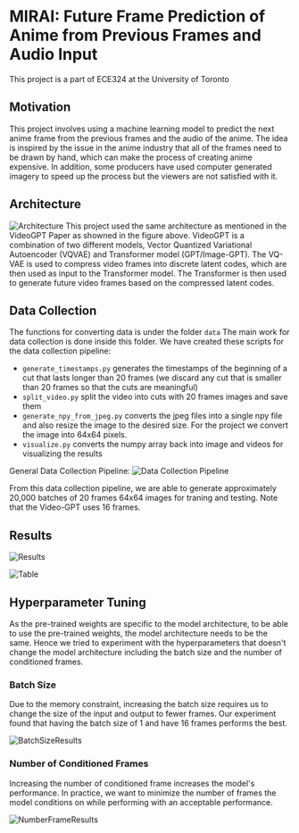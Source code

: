 # MIRAI: Future Frame Prediction of Anime from Previous Frames and Audio Input

This project is a part of ECE324 at the University of Toronto

## Motivation
This project involves using a machine learning model to predict the next anime frame from the previous frames and the audio of the anime. The idea is inspired by the issue in the anime industry that all of the frames need to be drawn by hand, which can make the process of creating anime expensive. In addition, some producers have used computer generated imagery to speed up the process but the viewers are not satisfied with it. 

## Architecture
![Architecture](https://cdn.discordapp.com/attachments/1036873248647942185/1096503000622698657/videoGPT.png)
This project used the same architecture as mentioned in the VideoGPT Paper as showned in the figure above. 
VideoGPT is a combination of two different models, Vector Quantized Variational Autoencoder (VQVAE) and Transformer model (GPT/Image-GPT). The VQ-VAE is used to compress video frames into discrete latent codes, which are then used as input to the Transformer model. The Transformer is then used to generate future video frames based on the compressed latent codes.



## Data Collection
The functions for converting data is under the folder `data`
The main work for data collection is done inside this folder.
We have created these scripts for the data collection pipeline:
* `generate_timestamps.py` generates the timestamps of the beginning of a cut that lasts longer than 20 frames (we discard any cut that is smaller than 20 frames so that the cuts are meaningful)
* `split_video.py` split the video into cuts with 20 frames images and save them
* `generate_npy_from_jpeg.py` converts the jpeg files into a single npy file and also resize the image to the desired size. For the project we convert the image into 64x64 pixels.
*  `visualize.py` converts the numpy array back into image and videos for visualizing the results

General Data Collection Pipeline:
![Data Collection Pipeline](https://cdn.discordapp.com/attachments/1068310042908041297/1096509083785383946/data_processing.png)

From this data collection pipeline, we are able to generate approximately 20,000 batches of 20 frames 64x64 images for traning and testing. Note that the Video-GPT uses 16 frames. 


## Results

![Results](https://cdn.discordapp.com/attachments/1068309893171384330/1097574229471412244/image.png)

![Table](https://cdn.discordapp.com/attachments/1068309893171384330/1097565990767841401/image.png)

## Hyperparameter Tuning
As the pre-trained weights are specific to the model architecture, to be able to use the pre-trained weights, the model architecture needs to be the same. Hence we tried to experiment with the hyperparameters that doesn't change the model architecture including the batch size and the number of conditioned frames. 
### Batch Size
Due to the memory constraint, increasing the batch size requires us to change the size of the input and output to fewer frames. Our experiment found that having the batch size of 1 and have 16 frames performs the best.

![BatchSizeResults](https://cdn.discordapp.com/attachments/1068309893171384330/1097895541561634826/image.png)


### Number of Conditioned Frames
Increasing the number of conditioned frame increases the model's performance. In practice, we want to minimize the number of frames the model conditions on while performing with an acceptable performance. 

![NumberFrameResults](https://cdn.discordapp.com/attachments/1068309893171384330/1097565316822863943/image.png)
